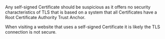 Any self-signed Certificate should be suspicious as it offers no security characteristics of TLS that is based on a system that all Certificates have a Root Certificate Authority Trust Anchor.

When visiting a website that uses a self-signed Certificate it is likely the TLS connection is not secure.
